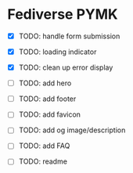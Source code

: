 # Fediverse PYMK

- [x] TODO: handle form submission

- [x] TODO: loading indicator

- [x] TODO: clean up error display

- [ ] TODO: add hero

- [ ] TODO: add footer

- [ ] TODO: add favicon

- [ ] TODO: add og image/description

- [ ] TODO: add FAQ

- [ ] TODO: readme
